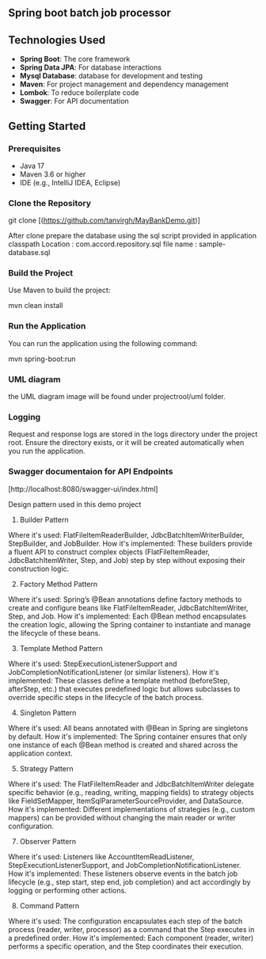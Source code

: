 ## Spring boot batch job processor

## Technologies Used

- **Spring Boot**: The core framework
- **Spring Data JPA**: For database interactions
- **Mysql Database**:  database for development and testing
- **Maven**: For project management and dependency management
- **Lombok**: To reduce boilerplate code
- **Swagger**: For API documentation


## Getting Started

### Prerequisites

- Java 17 
- Maven 3.6 or higher
- IDE (e.g., IntelliJ IDEA, Eclipse)

### Clone the Repository


git clone [(https://github.com/tanvirgh/MayBankDemo.git)]

After clone prepare the database using the sql script provided in application classpath 
Location : com.accord.repository.sql  file name : sample-database.sql


### Build the Project
Use Maven to build the project:


mvn clean install


### Run the Application
You can run the application using the following command:

mvn spring-boot:run

### UML diagram
the UML diagram image will be found under projectrool/uml folder.

### Logging
Request and response logs are stored in the logs directory under the project root. Ensure the directory exists, or it will be created automatically when you run the application.


### Swagger documentaion for API Endpoints
[http://localhost:8080/swagger-ui/index.html]



Design pattern used in this demo project

1. Builder Pattern

Where it's used:
FlatFileItemReaderBuilder, JdbcBatchItemWriterBuilder, StepBuilder, and JobBuilder.
How it's implemented:
These builders provide a fluent API to construct complex objects (FlatFileItemReader, JdbcBatchItemWriter, Step, and Job) step by step without exposing their construction logic.

2. Factory Method Pattern

Where it's used:
Spring’s @Bean annotations define factory methods to create and configure beans like FlatFileItemReader<Account>, JdbcBatchItemWriter<Account>, Step, and Job.
How it's implemented:
Each @Bean method encapsulates the creation logic, allowing the Spring container to instantiate and manage the lifecycle of these beans.

3. Template Method Pattern

Where it's used:
StepExecutionListenerSupport and JobCompletionNotificationListener (or similar listeners).
How it's implemented:
These classes define a template method (beforeStep, afterStep, etc.) that executes predefined logic but allows subclasses to override specific steps in the lifecycle of the batch process.

4. Singleton Pattern

Where it's used:
All beans annotated with @Bean in Spring are singletons by default.
How it's implemented:
The Spring container ensures that only one instance of each @Bean method is created and shared across the application context.

5. Strategy Pattern

Where it's used:
The FlatFileItemReader and JdbcBatchItemWriter delegate specific behavior (e.g., reading, writing, mapping fields) to strategy objects like FieldSetMapper, ItemSqlParameterSourceProvider, and DataSource.
How it's implemented:
Different implementations of strategies (e.g., custom mappers) can be provided without changing the main reader or writer configuration.

7. Observer Pattern

Where it's used:
Listeners like AccountItemReadListener, StepExecutionListenerSupport, and JobCompletionNotificationListener.
How it's implemented:
These listeners observe events in the batch job lifecycle (e.g., step start, step end, job completion) and act accordingly by logging or performing other actions.

8. Command Pattern

Where it's used:
The configuration encapsulates each step of the batch process (reader, writer, processor) as a command that the Step executes in a predefined order.
How it's implemented:
Each component (reader, writer) performs a specific operation, and the Step coordinates their execution.

